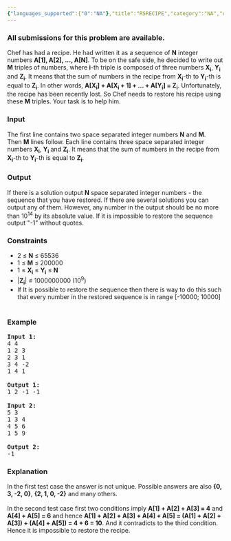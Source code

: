```yaml
---
{"languages_supported":{"0":"NA"},"title":"RSRECIPE","category":"NA","old_version":true,"problem_code":"RSRECIPE","tags":{"0":"NA"},"layout":"problem"}
---
```


<h3> All submissions for this problem are available. </h3><p>Chef has had a recipe. He had written it as a sequence of <b>N</b> integer numbers <b>A[1], A[2], ..., A[N]</b>. To be on the safe side, he decided to write out <b>M</b> triples of numbers, where <b>i</b>-th triple is composed of three numbers <b>X<sub>i</sub></b>, <b>Y<sub>i</sub></b> and <b>Z<sub>i</sub></b>. It means that the sum of numbers in the recipe from <b>X<sub>i</sub></b>-th to <b>Y<sub>i</sub></b>-th is equal to <b>Z<sub>i</sub></b>. In other words, <b>A[X<sub>i</sub>] +  A[X<sub>i</sub> + 1] + ... + A[Y<sub>i</sub>] = Z<sub>i</sub></b>. Unfortunately, the recipe has been recently lost. So Chef needs to restore his recipe using these <b>M</b> triples. Your task is to help him.

<h3>Input</h3>
</p><p>The first line contains two space separated integer numbers <b>N</b> and <b>M</b>.<br />
Then <b>M</b> lines follow. Each line contains three space separated integer numbers <b>X<sub>i</sub></b>, <b>Y<sub>i</sub></b> and <b>Z<sub>i</sub></b>. It means that the sum of numbers in the recipe from <b>X<sub>i</sub></b>-th to <b>Y<sub>i</sub></b>-th is equal to <b>Z<sub>i</sub></b>.

<h3>Output</h3>
</p><p>If there is a solution output <b>N</b> space separated integer numbers - the sequence that you have restored. If there are several solutions you can output any of them. However, any number in the output should be no more than 10<sup>14</sup> by its absolute value. If it is impossible to restore the sequence output "-1" without quotes.

<h3>Constraints</h3>
<ul>
<li>2 ≤ <b>N</b> ≤ 65536<br /></li>
<li>1 ≤ <b>M</b> ≤ 200000<br /></li>
<li>1 ≤ <b>X<sub>i</sub></b> ≤ <b>Y<sub>i</sub></b> ≤ <b>N</b><br /></li>
<li>|<b>Z<sub>i</sub></b>| ≤ 1000000000 (10<sup>9</sup>)</li>
<li>If It is possible to restore the sequence then there is way to do this such that every number in the restored sequence is in range [-10000; 10000]</li><br />
</ul>

<h3>Example</h3>

<pre>
<b>Input 1:</b>
4 4
1 2 3
2 3 1
3 4 -2
1 4 1                                                                            

<b>Output 1:</b>
1 2 -1 -1

<b>Input 2:</b>
5 3
1 3 4
4 5 6
1 5 9 

<b>Output 2:</b>
-1
</pre>

<h3>Explanation</h3>
In the first test case the answer is not unique. Possible answers are also <b>{0, 3, -2, 0}</b>, <b>{2, 1, 0, -2}</b> and many others.
<br /><br />
In the second test case first two conditions imply <b>A[1] + A[2] + A[3] = 4</b> and <b>A[4] + A[5] = 6</b> and hence <b>A[1] + A[2] + A[3] + A[4] + A[5] = (A[1] + A[2] + A[3]) + (A[4] + A[5]) = 4 + 6 = 10</b>. And it contradicts to the third condition. Hence it is impossible to restore the recipe.</p>    